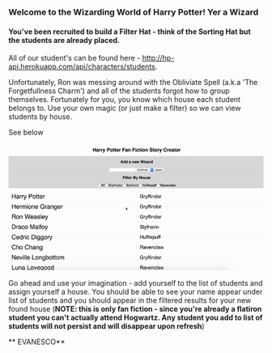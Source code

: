 ### Welcome to the Wizarding World of Harry Potter! Yer a Wizard
#### You've been recruited to build a Filter Hat - think of the Sorting Hat but the students are already placed.

All of our student's can be found here - http://hp-api.herokuapp.com/api/characters/students. 

Unfortunately, Ron was messing around with the Obliviate Spell (a.k.a 'The Forgetfullness Charm') and all of the students forgot how to group themselves. Fortunately for you, you know which house each student belongs to. Use your own magic (or just make a filter) so we can view students by house.

See below




![alt text][checkpoint]

[checkpoint]: ./public/wizard.gif "Yer a wizard"






Go ahead and use your imagination - add yourself to the list of students and assign yourself a house.
You should be able to see your name appear under list of students and you should appear in the filtered results for your new found house 
(**NOTE: this is only fan fiction - since you're already a flatiron student you can't actually attend Hogwartz. Any student you add to list of students will not persist and will disappear upon refresh**)


** EVANESCO**


